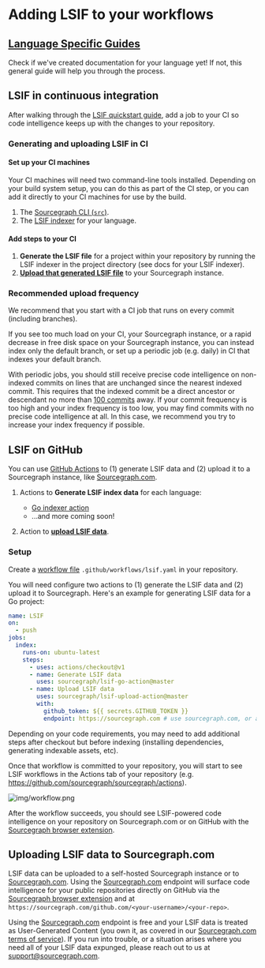 # Adding LSIF to your workflows

## [Language Specific Guides](./languages.md)

Check if we've created documentation for your language yet! If not, this general guide will help you through the process.

## LSIF in continuous integration

After walking through the [LSIF quickstart guide](./lsif_quickstart.md), add a job to your CI so code intelligence keeps up with the changes to your repository.

### Generating and uploading LSIF in CI

#### Set up your CI machines

Your CI machines will need two command-line tools installed. Depending on your build system setup, you can do this as part of the CI step, or you can add it directly to your CI machines for use by the build.

1. The [Sourcegraph CLI (`src`)](https://github.com/sourcegraph/src-cli).
1. The [LSIF indexer](https://lsif.dev) for your language.

#### Add steps to your CI

1. **Generate the LSIF file** for a project within your repository by running the LSIF indexer in the project directory (see docs for your LSIF indexer).
1. **[Upload that generated LSIF file](./lsif_quickstart.md#upload-the-data)** to your Sourcegraph instance.

### Recommended upload frequency

We recommend that you start with a CI job that runs on every commit (including branches).

If you see too much load on your CI, your Sourcegraph instance, or a rapid decrease in free disk space on your Sourcegraph instance, you can instead index only the default branch, or set up a periodic job (e.g. daily) in CI that indexes your default branch.

With periodic jobs, you should still receive precise code intelligence on non-indexed commits on lines that are unchanged since the nearest indexed commit. This requires that the indexed commit be a direct ancestor or descendant no more than [100 commits](https://github.com/sourcegraph/sourcegraph/blob/e7803474dbac8021e93ae2af930269045aece079/lsif/src/shared/constants.ts#L25) away. If your commit frequency is too high and your index frequency is too low, you may find commits with no precise code intelligence at all. In this case, we recommend you try to increase your index frequency if possible.

## LSIF on GitHub

You can use [GitHub Actions](https://help.github.com/en/github/automating-your-workflow-with-github-actions/about-github-actions) to (1) generate LSIF data and (2) upload it to a Sourcegraph instance, like [Sourcegraph.com](#uploading-lsif-data-to-sourcegraph-com).

1. Actions to **Generate LSIF index data** for each language:

    - [Go indexer action](https://github.com/marketplace/actions/sourcegraph-go-lsif-indexer)
    - ...and more coming soon!

2. Action to **[upload LSIF data](https://github.com/marketplace/actions/sourcegraph-lsif-uploader)**.

### Setup

Create a [workflow file](https://help.github.com/en/github/automating-your-workflow-with-github-actions/configuring-a-workflow#creating-a-workflow-file) `.github/workflows/lsif.yaml` in your repository.

You will need configure two actions to (1) generate the LSIF data and (2) upload it to Sourcegraph. Here's an example for generating LSIF data for a Go project:

```yaml
name: LSIF
on:
  - push
jobs:
  index:
    runs-on: ubuntu-latest
    steps:
      - uses: actions/checkout@v1
      - name: Generate LSIF data
        uses: sourcegraph/lsif-go-action@master
      - name: Upload LSIF data
        uses: sourcegraph/lsif-upload-action@master
        with:
          github_token: ${{ secrets.GITHUB_TOKEN }}
          endpoint: https://sourcegraph.com # use sourcegraph.com, or alternatively, your own instance
```

Depending on your code requirements, you may need to add additional steps after checkout but before indexing (installing dependencies, generating indexable assets, etc).

Once that workflow is committed to your repository, you will start to see LSIF workflows in the Actions tab of your repository (e.g. https://github.com/sourcegraph/sourcegraph/actions).

![img/workflow.png](img/workflow.png)

After the workflow succeeds, you should see LSIF-powered code intelligence on your repository on Sourcegraph.com or on GitHub with the [Sourcegraph browser extension](../../integration/browser_extension.md).

## Uploading LSIF data to Sourcegraph.com

LSIF data can be uploaded to a self-hosted Sourcegraph instance or to [Sourcegraph.com](https://sourcegraph.com). Using the [Sourcegraph.com](https://sourcegraph.com) endpoint will surface code intelligence for your public repositories directly on GitHub via the [Sourcegraph browser extension](https://docs.sourcegraph.com/integration/browser_extension) and at `https://sourcegraph.com/github.com/<your-username>/<your-repo>`. 

Using the [Sourcegraph.com](https://sourcegraph.com) endpoint is free and your LSIF data is treated as User-Generated Content (you own it, as covered in our [Sourcegraph.com terms of service](https://about.sourcegraph.com/terms-dotcom#3-proprietary-rights-and-licenses)). If you run into trouble, or a situation arises where you need all of your LSIF data expunged, please reach out to us at [support@sourcegraph.com](mailto:support@sourcegraph.com).
